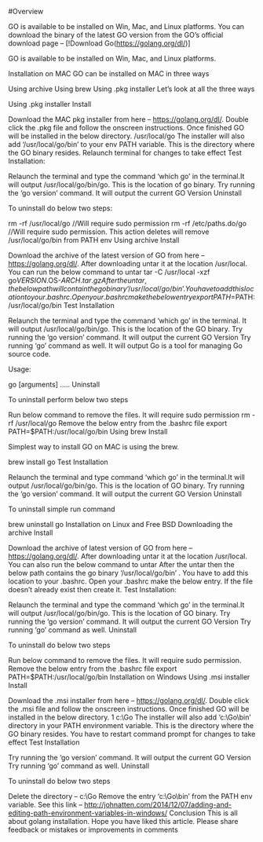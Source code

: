 #Overview

GO is available to be installed on Win, Mac, and Linux platforms. You can download the binary of the latest GO version from the GO’s official download page – [!Download Go(https://golang.org/dl/)]

GO is available to be installed on Win, Mac, and Linux platforms.

Installation on MAC
GO can be installed on MAC in three ways

Using archive
Using brew
Using .pkg installer
Let’s look at all the three ways

Using .pkg installer
Install

Download the MAC pkg installer from here – https://golang.org/dl/. Double click the .pkg file and follow the onscreen instructions. Once finished GO will be installed in the below directory.
/usr/local/go
The installer will also add ‘/usr/local/go/bin’  to your env PATH variable. This is the directory where the GO binary resides. Relaunch terminal for changes to take effect
Test Installation:

Relaunch the terminal and type the command ‘which go’ in the terminal.It will output /usr/local/go/bin/go.  This is the location of go binary.
Try running the ‘go version’ command. It will output the current GO Version
Uninstall

To uninstall do below two steps:

rm -rf /usr/local/go      //Will require sudo permission
rm -rf /etc/paths.do/go   //Will require sudo permission. This action deletes will remove /usr/local/go/bin from PATH env
Using archive
Install

Download the archive of the latest version of GO from here  – https://golang.org/dl/. After downloading untar it at the location /usr/local. You can run the below command to untar
tar -C /usr/local -xzf go$VERSION.$OS-$ARCH.tar.gz
After the untar, the below path will contain the go binary ‘/usr/local/go/bin’. You have to add this location to your .bashrc. Open your .bashrc make the below entry
export PATH=$PATH:/usr/local/go/bin
Test Installation

Relaunch the terminal and type the command ‘which go’ in the terminal. It will output /usr/local/go/bin/go.  This is the location of the GO binary.
Try running the ‘go version’ command. It will output the current GO Version
Try running ‘go’ command as well. It will output
Go is a tool for managing Go source code.

Usage:

go  [arguments]
.....
Uninstall

To uninstall perform below two steps

Run below command to remove the files. It will require sudo permission
rm -rf /usr/local/go 
Remove the below entry from the .bashrc file
export PATH=$PATH:/usr/local/go/bin
Using brew
Install

Simplest way to install GO on MAC is using the brew.

brew install go
Test Installation

Relaunch the terminal and type command ‘which go’ in the terminal.It will output /usr/local/go/bin/go.  This is the location of GO binary.
Try running the ‘go version’ command. It will output the current GO Version
Uninstall

To uninstall simple run command

brew uninstall go
Installation on Linux and Free BSD
Downloading the archive
Install

Download the archive of latest version of GO from here  – https://golang.org/dl/. After downloading untar it at the location /usr/local. You can also run the below command to untar
After the untar then the below path contains the go binary ‘/usr/local/go/bin’ . You have to add this location to your .bashrc. Open your .bashrc make the below entry. If the file doesn’t already exist then create it.
Test Installation:

Relaunch the terminal and type the  command ‘which go’ in the terminal.It will output /usr/local/go/bin/go.  This is the location of GO binary.
Try running the ‘go version’ command. It will output the current GO Version
Try running ‘go’ command as well.
Uninstall

To uninstall do below two steps

Run below command to remove the files. It will require sudo permission.
Remove the below entry from the .bashrc file
export PATH=$PATH:/usr/local/go/bin
Installation on Windows
Using .msi installer
Install

Download the .msi  installer from here – https://golang.org/dl/. Double click the .msi file and follow the onscreen instructions. Once finished GO will be installed in the below directory.
1
c:\Go
The installer will also add ‘c:\Go\bin’ directory in your PATH environment variable. This is the directory where the GO binary resides. You have to restart command prompt for changes to take effect
Test Installation

Try running the ‘go version’ command. It will output the current GO Version
Try running ‘go’ command as well.
Uninstall

To uninstall do below two steps

Delete the directory – c:\Go 
Remove the entry ‘c:\Go\bin’ from the PATH env variable. See this link – http://johnatten.com/2014/12/07/adding-and-editing-path-environment-variables-in-windows/
Conclusion
This is all about golang installation. Hope you have liked this article. Please share feedback or mistakes or improvements in comments
